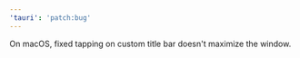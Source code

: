 ```yaml
---
'tauri': 'patch:bug'
---
```


On macOS, fixed tapping on custom title bar doesn't maximize the window.
